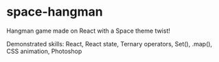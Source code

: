 # space-hangman
Hangman game made on React with a Space theme twist!

Demonstrated skills: React, React state, Ternary operators, Set(), .map(), CSS animation, Photoshop

